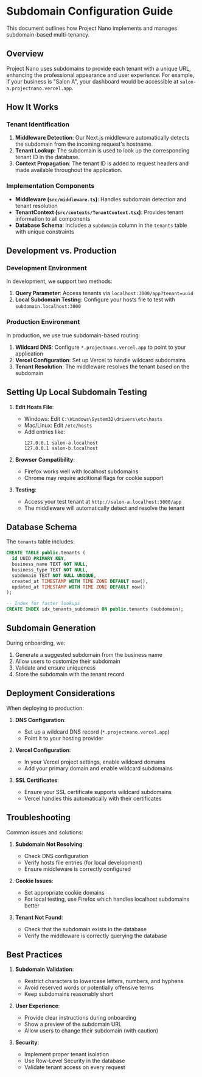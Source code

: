 # Subdomain Configuration Guide

This document outlines how Project Nano implements and manages subdomain-based multi-tenancy.

## Overview

Project Nano uses subdomains to provide each tenant with a unique URL, enhancing the professional appearance and user experience. For example, if your business is "Salon A", your dashboard would be accessible at `salon-a.projectnano.vercel.app`.

## How It Works

### Tenant Identification

1. **Middleware Detection**: Our Next.js middleware automatically detects the subdomain from the incoming request's hostname.
2. **Tenant Lookup**: The subdomain is used to look up the corresponding tenant ID in the database.
3. **Context Propagation**: The tenant ID is added to request headers and made available throughout the application.

### Implementation Components

- **Middleware (`src/middleware.ts`)**: Handles subdomain detection and tenant resolution
- **TenantContext (`src/contexts/TenantContext.tsx`)**: Provides tenant information to all components
- **Database Schema**: Includes a `subdomain` column in the `tenants` table with unique constraints

## Development vs. Production

### Development Environment

In development, we support two methods:

1. **Query Parameter**: Access tenants via `localhost:3000/app?tenant=uuid`
2. **Local Subdomain Testing**: Configure your hosts file to test with `subdomain.localhost:3000`

### Production Environment

In production, we use true subdomain-based routing:

1. **Wildcard DNS**: Configure `*.projectnano.vercel.app` to point to your application
2. **Vercel Configuration**: Set up Vercel to handle wildcard subdomains
3. **Tenant Resolution**: The middleware resolves the tenant based on the subdomain

## Setting Up Local Subdomain Testing

1. **Edit Hosts File**:
   - Windows: Edit `C:\Windows\System32\drivers\etc\hosts`
   - Mac/Linux: Edit `/etc/hosts`
   - Add entries like:
     ```
     127.0.0.1 salon-a.localhost
     127.0.0.1 salon-b.localhost
     ```

2. **Browser Compatibility**:
   - Firefox works well with localhost subdomains
   - Chrome may require additional flags for cookie support

3. **Testing**:
   - Access your test tenant at `http://salon-a.localhost:3000/app`
   - The middleware will automatically detect and resolve the tenant

## Database Schema

The `tenants` table includes:

```sql
CREATE TABLE public.tenants (
  id UUID PRIMARY KEY,
  business_name TEXT NOT NULL,
  business_type TEXT NOT NULL,
  subdomain TEXT NOT NULL UNIQUE,
  created_at TIMESTAMP WITH TIME ZONE DEFAULT now(),
  updated_at TIMESTAMP WITH TIME ZONE DEFAULT now()
);

-- Index for faster lookups
CREATE INDEX idx_tenants_subdomain ON public.tenants (subdomain);
```

## Subdomain Generation

During onboarding, we:

1. Generate a suggested subdomain from the business name
2. Allow users to customize their subdomain
3. Validate and ensure uniqueness
4. Store the subdomain with the tenant record

## Deployment Considerations

When deploying to production:

1. **DNS Configuration**:
   - Set up a wildcard DNS record (`*.projectnano.vercel.app`)
   - Point it to your hosting provider

2. **Vercel Configuration**:
   - In your Vercel project settings, enable wildcard domains
   - Add your primary domain and enable wildcard subdomains

3. **SSL Certificates**:
   - Ensure your SSL certificate supports wildcard subdomains
   - Vercel handles this automatically with their certificates

## Troubleshooting

Common issues and solutions:

1. **Subdomain Not Resolving**:
   - Check DNS configuration
   - Verify hosts file entries (for local development)
   - Ensure middleware is correctly configured

2. **Cookie Issues**:
   - Set appropriate cookie domains
   - For local testing, use Firefox which handles localhost subdomains better

3. **Tenant Not Found**:
   - Check that the subdomain exists in the database
   - Verify the middleware is correctly querying the database

## Best Practices

1. **Subdomain Validation**:
   - Restrict characters to lowercase letters, numbers, and hyphens
   - Avoid reserved words or potentially offensive terms
   - Keep subdomains reasonably short

2. **User Experience**:
   - Provide clear instructions during onboarding
   - Show a preview of the subdomain URL
   - Allow users to change their subdomain (with caution)

3. **Security**:
   - Implement proper tenant isolation
   - Use Row-Level Security in the database
   - Validate tenant access on every request 